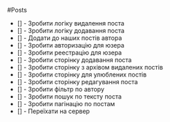 #Posts

- [] - Зробити логіку видалення поста
- [] - Зробити логіку додавання поста
- [] - Додати до наших постів автора
- [] - Зробити авторизацію для юзера
- [] - Зробити реестрацію для юзера
- [] - Зробити сторінку додавання поста
- [] - Зробити сторінку з архівом видалених постів
- [] - Зробити сторінку для улюблених постів
- [] - Зробити сторінку редагування поста
- [] - Зробити фільтр по автору
- [] - Зробити пошук по тексту поста
- [] - Зробити пагінацію по постам
- [] - Переїхати на сервер
